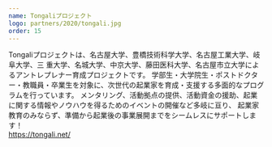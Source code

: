 ```yaml
---
name: Tongaliプロジェクト
logo: partners/2020/tongali.jpg
order: 15
---
```

Tongaliプロジェクトは、名古屋大学、豊橋技術科学大学、名古屋工業大学、岐阜大学、三
重大学、名城大学、中京大学、藤田医科大学、名古屋市立大学によるアントレプレナー育成プロジェクトです。
学部生・大学院生・ポストドクター・教職員・卒業生を対象に、次世代の起業家を育成・支援する多面的なプログラムを行っています。
メンタリング、活動拠点の提供、活動資金の援助、起業に関する情報やノウハウを得るためのイベントの開催など多岐に亘り、
起業家教育のみならず、準備から起業後の事業展開までをシームレスにサポートします！  
https://tongali.net/

